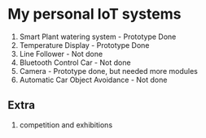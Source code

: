 # My personal IoT systems

1. Smart Plant watering system - Prototype Done
2. Temperature Display - Prototype Done
3. Line Follower - Not done
4. Bluetooth Control Car - Not done
5. Camera - Prototype done, but needed more modules
6. Automatic Car Object Avoidance - Not done

## Extra

1. competition and exhibitions
